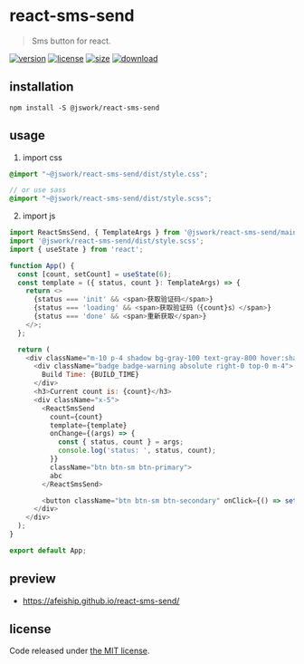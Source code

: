 # react-sms-send
> Sms button for react.

[![version][version-image]][version-url]
[![license][license-image]][license-url]
[![size][size-image]][size-url]
[![download][download-image]][download-url]

## installation
```shell
npm install -S @jswork/react-sms-send
```

## usage
1. import css
  ```scss
  @import "~@jswork/react-sms-send/dist/style.css";

  // or use sass
  @import "~@jswork/react-sms-send/dist/style.scss";
  ```
2. import js
  ```js
  import ReactSmsSend, { TemplateArgs } from '@jswork/react-sms-send/main';
  import '@jswork/react-sms-send/dist/style.scss';
  import { useState } from 'react';

  function App() {
    const [count, setCount] = useState(6);
    const template = ({ status, count }: TemplateArgs) => {
      return <>
        {status === 'init' && <span>获取验证码</span>}
        {status === 'loading' && <span>获取验证码（{count}s）</span>}
        {status === 'done' && <span>重新获取</span>}
      </>;
    };

    return (
      <div className="m-10 p-4 shadow bg-gray-100 text-gray-800 hover:shadow-md transition-all">
        <div className="badge badge-warning absolute right-0 top-0 m-4">
          Build Time: {BUILD_TIME}
        </div>
        <h3>Current count is: {count}</h3>
        <div className="x-5">
          <ReactSmsSend
            count={count}
            template={template}
            onChange={(args) => {
              const { status, count } = args;
              console.log('status: ', status, count);
            }}
            className="btn btn-sm btn-primary">
            abc
          </ReactSmsSend>

          <button className="btn btn-sm btn-secondary" onClick={() => setCount(10)}>Reset Count to 10</button>
        </div>
      </div>
    );
  }

  export default App;
  ```

## preview
- https://afeiship.github.io/react-sms-send/

## license
Code released under [the MIT license](https://github.com/afeiship/react-sms-send/blob/master/LICENSE.txt).

[version-image]: https://img.shields.io/npm/v/@jswork/react-sms-send
[version-url]: https://npmjs.org/package/@jswork/react-sms-send

[license-image]: https://img.shields.io/npm/l/@jswork/react-sms-send
[license-url]: https://github.com/afeiship/react-sms-send/blob/master/LICENSE.txt

[size-image]: https://img.shields.io/bundlephobia/minzip/@jswork/react-sms-send
[size-url]: https://github.com/afeiship/react-sms-send/blob/master/dist/react-sms-send.min.js

[download-image]: https://img.shields.io/npm/dm/@jswork/react-sms-send
[download-url]: https://www.npmjs.com/package/@jswork/react-sms-send
